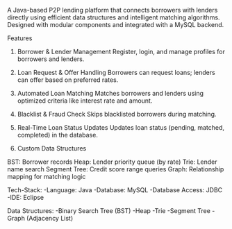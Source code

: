 
A Java-based P2P lending platform that connects borrowers with lenders directly using efficient data structures and intelligent matching algorithms. Designed with modular components and integrated with a MySQL backend.

Features
1. Borrower & Lender Management
Register, login, and manage profiles for borrowers and lenders.

2. Loan Request & Offer Handling
Borrowers can request loans; lenders can offer based on preferred rates.

3. Automated Loan Matching
Matches borrowers and lenders using optimized criteria like interest rate and amount.

4. Blacklist & Fraud Check
Skips blacklisted borrowers during matching.

5. Real-Time Loan Status Updates
Updates loan status (pending, matched, completed) in the database.

6. Custom Data Structures

BST: Borrower records
Heap: Lender priority queue (by rate)
Trie: Lender name search
Segment Tree: Credit score range queries
Graph: Relationship mapping for matching logic

Tech-Stack:
-Language: Java
-Database: MySQL
-Database Access: JDBC
-IDE: Eclipse

Data Structures:
-Binary Search Tree (BST)
-Heap
-Trie
-Segment Tree
-Graph (Adjacency List)
